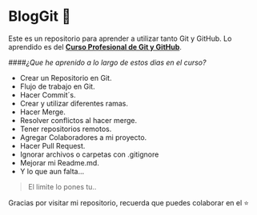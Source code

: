 # BlogGit 💜 

Este es un repositorio para aprender a utilizar tanto Git y GitHub.
Lo aprendido es del [**Curso Profesional de Git y GitHub**](https://platzi.com/cursos/git-github/).

####*¿Que he aprenido a lo largo de estos dias en el curso?*

- Crear un Repositorio en Git.
- Flujo de trabajo en Git.
- Hacer Commit´s.
- Crear y utilizar diferentes ramas.
- Hacer Merge.
- Resolver conflictos al hacer merge.
- Tener repositorios remotos.
- Agregar Colaboradores a mi proyecto.
- Hacer Pull Request.
- Ignorar archivos o carpetas con .gitignore
- Mejorar mi Readme.md.
- Y lo que aun falta...

> El limite lo pones tu..

Gracias por visitar mi repositorio, recuerda que puedes colaborar en el ⭐️
